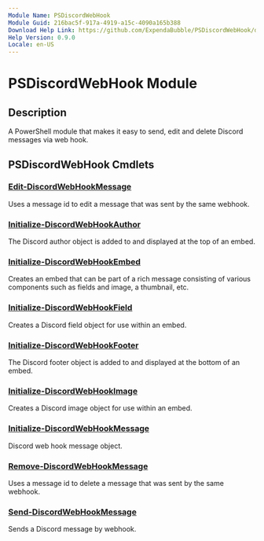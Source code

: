 ```yaml
---
Module Name: PSDiscordWebHook
Module Guid: 216bac5f-917a-4919-a15c-4090a165b388
Download Help Link: https://github.com/ExpendaBubble/PSDiscordWebHook/docs/PSDiscordWebHook-help.xml
Help Version: 0.9.0
Locale: en-US
---
```


# PSDiscordWebHook Module

## Description

A PowerShell module that makes it easy to send, edit and delete Discord messages via web hook.

## PSDiscordWebHook Cmdlets

### [Edit-DiscordWebHookMessage](Edit-DiscordWebHookMessage.md)

Uses a message id to edit a message that was sent by the same webhook.

### [Initialize-DiscordWebHookAuthor](Initialize-DiscordWebHookAuthor.md)

The Discord author object is added to and displayed at the top of an embed.

### [Initialize-DiscordWebHookEmbed](Initialize-DiscordWebHookEmbed.md)

Creates an embed that can be part of a rich message consisting of various components such as fields and image, a thumbnail, etc.

### [Initialize-DiscordWebHookField](Initialize-DiscordWebHookField.md)

Creates a Discord field object for use within an embed.

### [Initialize-DiscordWebHookFooter](Initialize-DiscordWebHookFooter.md)

The Discord footer object is added to and displayed at the bottom of an embed.

### [Initialize-DiscordWebHookImage](Initialize-DiscordWebHookImage.md)

Creates a Discord image object for use within an embed.

### [Initialize-DiscordWebHookMessage](Initialize-DiscordWebHookMessage.md)

Discord web hook message object.

### [Remove-DiscordWebHookMessage](Remove-DiscordWebHookMessage.md)

Uses a message id to delete a message that was sent by the same webhook.

### [Send-DiscordWebHookMessage](Send-DiscordWebHookMessage.md)

Sends a Discord message by webhook.
